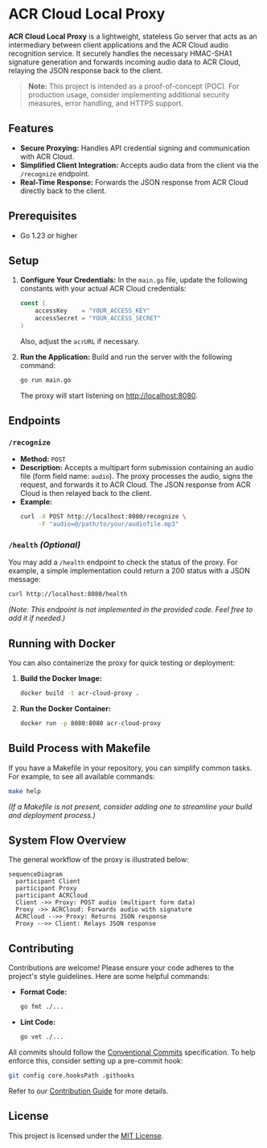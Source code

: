 # ACR Cloud Local Proxy

**ACR Cloud Local Proxy** is a lightweight, stateless Go server that acts as an intermediary between
client applications and the ACR Cloud audio recognition service. It securely handles the necessary
HMAC-SHA1 signature generation and forwards incoming audio data to ACR Cloud, relaying the JSON
response back to the client.

> **Note:**
> This project is intended as a proof-of-concept (POC). For production usage, consider implementing
> additional security measures, error handling, and HTTPS support.

## Features

- **Secure Proxying:** Handles API credential signing and communication with ACR Cloud.
- **Simplified Client Integration:** Accepts audio data from the client via the `/recognize`
  endpoint.
- **Real-Time Response:** Forwards the JSON response from ACR Cloud directly back to the client.

## Prerequisites

- Go 1.23 or higher

## Setup

1. **Configure Your Credentials:**
   In the `main.go` file, update the following constants with your actual ACR Cloud credentials:
   ```go
   const (
       accessKey    = "YOUR_ACCESS_KEY"
       accessSecret = "YOUR_ACCESS_SECRET"
   )
   ```
   Also, adjust the `acrURL` if necessary.

2. **Run the Application:**
   Build and run the server with the following command:
   ```bash
   go run main.go
   ```
   The proxy will start listening on [http://localhost:8080](http://localhost:8080).

## Endpoints

### `/recognize`

- **Method:** `POST`
- **Description:**
  Accepts a multipart form submission containing an audio file (form field name: `audio`). The proxy
  processes the audio, signs the request, and forwards it to ACR Cloud. The JSON response from ACR
  Cloud is then relayed back to the client.
- **Example:**
  ```bash
  curl -X POST http://localhost:8080/recognize \
       -F "audio=@/path/to/your/audiofile.mp3"
  ```

### `/health` *(Optional)*

You may add a `/health` endpoint to check the status of the proxy. For example, a simple
implementation could return a 200 status with a JSON message:

```bash
curl http://localhost:8080/health
```

*(Note: This endpoint is not implemented in the provided code. Feel free to add it if needed.)*

## Running with Docker

You can also containerize the proxy for quick testing or deployment:

1. **Build the Docker Image:**
   ```bash
   docker build -t acr-cloud-proxy .
   ```

2. **Run the Docker Container:**
   ```bash
   docker run -p 8080:8080 acr-cloud-proxy
   ```

## Build Process with Makefile

If you have a Makefile in your repository, you can simplify common tasks. For example, to see all
available commands:

```bash
make help
```

*(If a Makefile is not present, consider adding one to streamline your build and deployment
process.)*

## System Flow Overview

The general workflow of the proxy is illustrated below:

```mermaid
sequenceDiagram
  participant Client
  participant Proxy
  participant ACRCloud
  Client ->> Proxy: POST audio (multipart form data)
  Proxy ->> ACRCloud: Forwards audio with signature
  ACRCloud -->> Proxy: Returns JSON response
  Proxy -->> Client: Relays JSON response
```

## Contributing

Contributions are welcome! Please ensure your code adheres to the project's style guidelines. Here
are some helpful commands:

- **Format Code:**
  ```bash
  go fmt ./...
  ```

- **Lint Code:**
  ```bash
  go vet ./...
  ```

All commits should follow the [Conventional Commits](https://www.conventionalcommits.org/en/v1.0.0/)
specification. To help enforce this, consider setting up a pre-commit hook:

```bash
git config core.hooksPath .githooks
```

Refer to our [Contribution Guide](docs/CONTRIBUTING.md) for more details.

## License

This project is licensed under the [MIT License](LICENSE).
